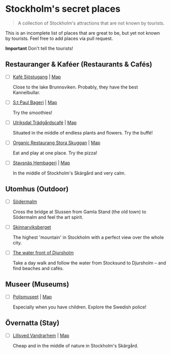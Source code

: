 # Stockholm's secret places
>A collection of Stockholm's attractions that are not known by tourists.


This is an incomplete list of places that are great to be, but yet not known by tourists.
Feel free to add places via pull request.

**Important** Don't tell the tourists!


## Restauranger & Kaféer (Restaurants & Cafés)
- [ ] [Kafé Sjöstugang](https://kafesjostugan.se) | [Map](https://goo.gl/maps/Kxqekmj516qDXhKm6)
  
  Close to the lake Brunnsviken. Probably, they have the best Kannelbullar.

- [ ] [S:t Paul Bageri](https://st-paul-bageri.business.site) | [Map](https://goo.gl/maps/GVo65V818WrRmcLu6)
  
  Try the smoothies!

- [ ] [Ulriksdal Trädgårdscafé](https://www.rappne.se) | [Map](https://goo.gl/maps/zBK1LaRXmTCZk9Ei9)
  
  Situated in the middle of endless plants and flowers. Try the buffé!

- [ ] [Organic Restaurang Stora Skuggan](http://carolaseko.se) | [Map](https://goo.gl/maps/CxVptguHhoKFa4Hq6)
  
  Eat and play at one place. Try the pizza!

- [ ] [Stavsnäs Hembageri](https://www.facebook.com/aktiebolaget/) | [Map](https://goo.gl/maps/n8c3sczNyM1vv7E88)
  
  In the middle of Stockholm's Skärgård and very calm.


## Utomhus (Outdoor)
- [ ] [Södermalm](https://www.google.com/maps/place/Södermalm/@59.3123056,18.0490027,14z/data=!3m1!4b1!4m5!3m4!1s0x465f77e516aea773:0x7ad81b0f9e3a6642!8m2!3d59.3125268!4d18.0616188)
  
  Cross the bridge at Slussen from Gamla Stand (the old town) to Södermalm and feel the art spirit.

- [ ] [Skinnarviksberget](https://www.google.com/maps/place/Skinnarviksberget/@59.3199346,18.0485536,17z/data=!3m1!4b1!4m5!3m4!1s0x465f77dd79d0e8b7:0x63f68fd8fb2317ee!8m2!3d59.3199346!4d18.0507423)
  
  The highest 'mountain' in Stockholm with a perfect view over the whole city.

- [ ] [The water front of Djursholm](https://goo.gl/maps/VLEKCuNesXt1cErs6)
  
  Take a day walk and follow the water from Stocksund to Djursholm – and find beaches and cafés.


## Museer (Museums)
- [ ] [Polismuseet](https://polismuseet.se) | [Map](https://goo.gl/maps/Zym7TE522gYvV1Qc6)
  
  Especially when you have children. Explore the Swedish police!


## Övernatta (Stay)
- [ ] [Lillsved Vandrarhem](https://lillsved.se/stfvandrarhem/) | [Map](https://www.google.com/maps/place//data=!4m2!3m1!1s0x46f57d7e5a953e8b:0x56a82abd571d3a80?utm_source=mstt_1)
  
  Cheap and in the middle of nature in Stockholm's Skärgård.
